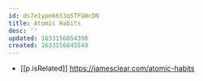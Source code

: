```yaml
---
id: ds7e1ypek653qSTFGWcDN
title: Atomic Habits
desc: ''
updated: 1633156854398
created: 1633156845549
---
```


- [[p.isRelated]] https://jamesclear.com/atomic-habits
